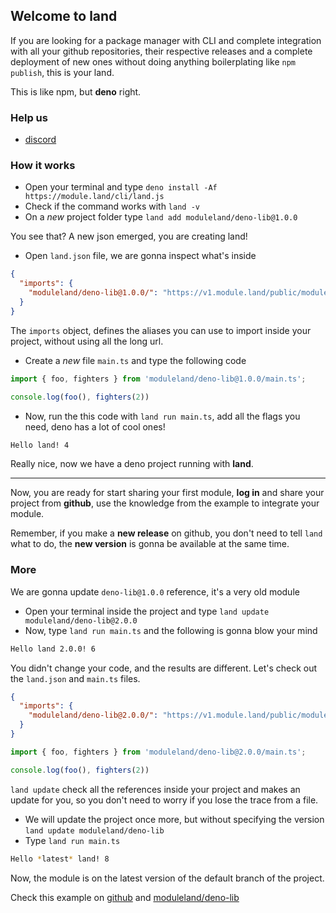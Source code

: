 ## Welcome to land 

If you are looking for a package manager with CLI and complete integration with all your github repositories, their respective releases and a complete deployment of new ones without doing anything boilerplating like `npm publish`, this is your land. 

This is like npm, but __deno__ right.

### Help us

- [discord](https://discord.com/invite/2eqenPy)

### How it works

- Open your terminal and type `deno install -Af https://module.land/cli/land.js` 
- Check if the command works with `land -v`
- On a _new_ project folder type `land add moduleland/deno-lib@1.0.0`

You see that? A new json emerged, you are creating land!

- Open `land.json` file, we are gonna inspect what's inside
```json
{
  "imports": {
    "moduleland/deno-lib@1.0.0/": "https://v1.module.land/public/moduleland/deno-lib@1.0.0/"
  }
}
```
The `imports` object, defines the aliases you can use to import inside your project, without using all the long url.

- Create a _new_ file `main.ts` and type the following code
```ts
import { foo, fighters } from 'moduleland/deno-lib@1.0.0/main.ts';

console.log(foo(), fighters(2))
```

- Now, run the this code with `land run main.ts`, add all the flags you need, deno has a lot of cool ones!

```sh
Hello land! 4
```
Really nice, now we have a deno project running with __land__.

--------

Now, you are ready for start sharing your first module, __log in__ and share your project from __github__, use the knowledge from the example to integrate your module. 

Remember, if you make a __new release__ on github, you don't need to tell `land` what to do, the __new version__ is gonna be available at the same time.

### More

We are gonna update `deno-lib@1.0.0` reference, it's a very old module
- Open your terminal inside the project and type `land update moduleland/deno-lib@2.0.0`
- Now, type `land run main.ts` and the following is gonna blow your mind
```sh
Hello land 2.0.0! 6
```
You didn't change your code, and the results are different. Let's check out the `land.json` and `main.ts` files.
```json
{
  "imports": {
    "moduleland/deno-lib@2.0.0/": "https://v1.module.land/public/moduleland/deno-lib@2.0.0/"
  }
}
```
```ts
import { foo, fighters } from 'moduleland/deno-lib@2.0.0/main.ts';

console.log(foo(), fighters(2))
```
`land update` check all the references inside your project and makes an update for you, so you don't need to worry if you lose the trace from a file.

- We will update the project once more, but without specifying the version `land update moduleland/deno-lib`
- Type `land run main.ts`
```sh
Hello *latest* land! 8
```
Now, the module is on the latest version of the default branch of the project.

Check this example on [github](https://github.com/moduleland/deno-lib) and [moduleland/deno-lib](https://module.land/~moduleland/deno-lib)
